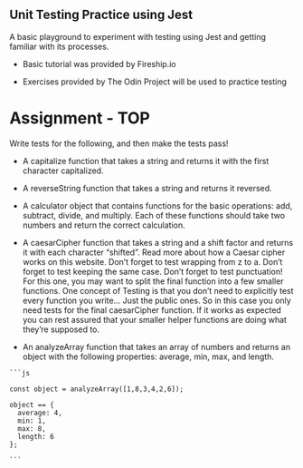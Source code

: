 ## Unit Testing Practice using Jest

A basic playground to experiment with testing using Jest and getting familiar with its processes. 

- Basic tutorial was provided by Fireship.io 

- Exercises provided by The Odin Project will be used to practice testing

# Assignment - TOP

Write tests for the following, and then make the tests pass!

   - A capitalize function that takes a string and returns it with the first character capitalized.

   - A reverseString function that takes a string and returns it reversed.

  - A calculator object that contains functions for the basic operations: add, subtract, divide, and multiply. Each of these functions should take two numbers and return the correct calculation.

  - A caesarCipher function that takes a string and a shift factor and returns it with each character “shifted”. Read more about how a Caesar cipher works on this website.
        Don’t forget to test wrapping from z to a.
        Don’t forget to test keeping the same case.
        Don’t forget to test punctuation!
        For this one, you may want to split the final function into a few smaller functions. One concept of Testing is that you don’t need to explicitly test every function you write… Just the public ones. So in this case you only need tests for the final caesarCipher function. If it works as expected you can rest assured that your smaller helper functions are doing what they’re supposed to.

   - An analyzeArray function that takes an array of numbers and returns an object with the following properties: average, min, max, and length.

    ```js
    
    const object = analyzeArray([1,8,3,4,2,6]);

    object == {
      average: 4,
      min: 1,
      max: 8,
      length: 6
    };
    
    ```
